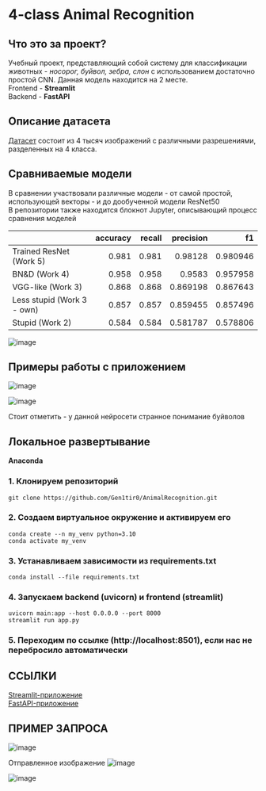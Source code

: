 # 4-class Animal Recognition
## Что это за проект? ##
Учебный проект, представляющий собой систему для классификации животных - *носорог, буйвол, зебра, слон* с использованием достаточно простой CNN. Данная модель находится на 2 месте.\
Frontend - **Streamlit** \
Backend - **FastAPI** 

## Описание датасета
[Датасет](https://www.kaggle.com/datasets/ayushv322/animal-classification) состоит из 4 тысяч изображений с различными разрешениями, разделенных на 4 класса.

## Сравниваемые модели

В сравнении участвовали различные модели - от самой простой, использующей векторы - и до дообученной модели ResNet50\
В репозитории также находится блокнот Jupyter, описывающий процесс сравнения моделей

|                            |   accuracy |   recall |   precision |       f1 |
|:---------------------------|-----------:|---------:|------------:|---------:|
| Trained ResNet (Work 5)    |      0.981 |    0.981 |    0.98128  | 0.980946 |
| BN&D (Work 4)              |      0.958 |    0.958 |    0.9583   | 0.957958 |
| VGG-like (Work 3)          |      0.868 |    0.868 |    0.869198 | 0.867643 |
| Less stupid (Work 3 - own) |      0.857 |    0.857 |    0.859455 | 0.857496 |
| Stupid (Work 2)            |      0.584 |    0.584 |    0.581787 | 0.578806 |

![image](https://github.com/user-attachments/assets/63462ca6-237c-4556-85b2-2156018a7af5)

## Примеры работы с приложением

![image](https://github.com/user-attachments/assets/b589d280-93a2-449d-bd76-8b7697e81fd9)


![image](https://github.com/user-attachments/assets/cdb48ef1-3129-49a4-8279-bb578d069db7)

Стоит отметить - у данной нейросети странное понимание буйволов

## Локальное развертывание
**Anaconda**
### 1. Клонируем репозиторий
```shell
git clone https://github.com/Gen1tir0/AnimalRecognition.git
```
### 2. Создаем виртуальное окружение и активируем его
```shell
conda create --n my_venv python=3.10
conda activate my_venv
```
### 3. Устанавливаем зависимости из requirements.txt
```shell
conda install --file requirements.txt
```
### 4. Запускаем backend (uvicorn) и frontend (streamlit)
```shell
uvicorn main:app --host 0.0.0.0 --port 8000
streamlit run app.py
```
### 5. Переходим по ссылке (http://localhost:8501), если нас не перебросило автоматически

## ССЫЛКИ
[Streamlit-приложение](https://animalrecognition-front.onrender.com)\
[FastAPI-приложение](https://animalrecognition-a2sd.onrender.com)

## ПРИМЕР ЗАПРОСА

![image](https://github.com/user-attachments/assets/7ab50883-23e3-40e6-96aa-c255adb2bf8a)

Отправленное изображение
![image](https://github.com/user-attachments/assets/bba03ce3-523a-4dd2-91f9-e665a730609e)

![image](https://github.com/user-attachments/assets/769c3b5a-714f-417f-be18-59adeddcfe52)

